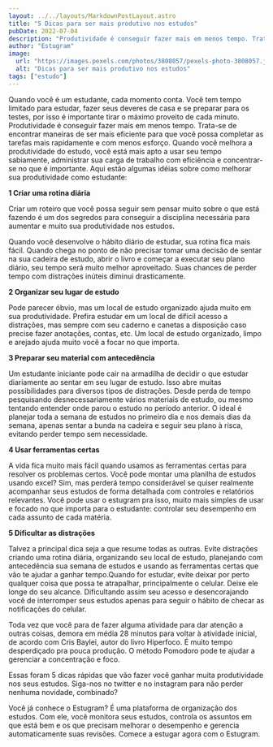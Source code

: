 ```yaml
---
layout: ../../layouts/MarkdownPostLayout.astro
title: "5 Dicas para ser mais produtivo nos estudos"
pubDate: 2022-07-04
description: "Produtividade é conseguir fazer mais em menos tempo. Trata-se de encontrar maneiras de ser mais eficiente para que você possa completar as tarefas mais rapidamente e com menos esforço. Quando você melhora a produtividade do estudo, você está mais apto a usar seu tempo sabiamente, administrar sua carga de trabalho com eficiência e concentrar-se no que é importante. Aqui estão algumas idéias sobre como melhorar sua produtividade como estudante"
author: "Estugram"
image:
  url: "https://images.pexels.com/photos/3808057/pexels-photo-3808057.jpeg?auto=compress&cs=tinysrgb&w=1260&h=750&dpr=1"
  alt: "Dicas para ser mais produtivo nos estudos"
tags: ["estudo"]
---
```


Quando você é um estudante, cada momento conta. Você tem tempo limitado para estudar, fazer seus deveres de casa e se preparar para os testes, por isso é importante tirar o máximo proveito de cada minuto. Produtividade é conseguir fazer mais em menos tempo. Trata-se de encontrar maneiras de ser mais eficiente para que você possa completar as tarefas mais rapidamente e com menos esforço. Quando você melhora a produtividade do estudo, você está mais apto a usar seu tempo sabiamente, administrar sua carga de trabalho com eficiência e concentrar-se no que é importante. Aqui estão algumas idéias sobre como melhorar sua produtividade como estudante:

**1 Criar uma rotina diária**

Criar um roteiro que você possa seguir sem pensar muito sobre o que está fazendo é um dos segredos para conseguir a disciplina necessária para aumentar e muito sua produtividade nos estudos.

Quando você desenvolve o hábito diário de estudar, sua rotina fica mais fácil. Quando chega no ponto de não precisar tomar uma decisão de sentar na sua cadeira de estudo, abrir o livro e começar a executar seu plano diário, seu tempo será muito melhor aproveitado. Suas chances de perder tempo com distrações inúteis diminui drasticamente.

**2 Organizar seu lugar de estudo**

Pode parecer óbvio, mas um local de estudo organizado ajuda muito em sua produtividade. Prefira estudar em um local de difícil acesso a distrações, mas sempre com seu caderno e canetas a disposição caso precise fazer anotações, contas, etc. Um local de estudo organizado, limpo e arejado ajuda muito você a focar no que importa.

**3 Preparar seu material com antecedência**

Um estudante iniciante pode cair na armadilha de decidir o que estudar diariamente ao sentar em seu lugar de estudo. Isso abre muitas possibilidades para diversos tipos de distrações. Desde perda de tempo pesquisando desnecessariamente vários materiais de estudo, ou mesmo tentando entender onde parou o estudo no período anterior.
O ideal é planejar toda a semana de estudos no primeiro dia e nos demais dias da semana, apenas sentar a bunda na cadeira e seguir seu plano à risca, evitando perder tempo sem necessidade.

**4 Usar ferramentas certas**

A vida fica muito mais fácil quando usamos as ferramentas certas para resolver os problemas certos. Você pode montar uma planilha de estudos usando excel? Sim, mas perderá tempo considerável se quiser realmente acompanhar seus estudos de forma detalhada com controles e relatórios relevantes. Você pode usar o estugram pra isso, muito mais simples de usar e focado no que importa para o estudante: controlar seu desempenho em cada assunto de cada matéria.

**5 Dificultar as distrações**

Talvez a principal dica seja a que resume todas as outras. Evite distrações criando uma rotina diária, organizando seu local de estudo, planejando com antecedência sua semana de estudos e usando as ferramentas certas que vão te ajudar a ganhar tempo.Quando for estudar, evite deixar por perto qualquer coisa que possa te atrapalhar, principalmente o celular. Deixe ele longe do seu alcance. Dificultando assim seu acesso e desencorajando você de interromper seus estudos apenas para seguir o hábito de checar as notificações do celular.

Toda vez que você para de fazer alguma atividade para dar atenção a outras coisas, demora em média 28 minutos para voltar à atividade inicial, de acordo com Cris Baylei, autor do livro Hiperfoco. É muito tempo desperdiçado pra pouca produção. O método Pomodoro pode te ajudar a gerenciar a concentração e foco.

Essas foram 5 dicas rápidas que vão fazer você ganhar muita produtividade nos seus estudos. Siga-nos no twitter e no instagram para não perder nenhuma novidade, combinado?

Você já conhece o Estugram? É uma plataforma de organização dos estudos. Com ele, você monitora seus estudos, controla os assuntos em que está bem e os que precisam melhorar o desempenho e gerencia automaticamente suas revisões. Comece a estugar agora com o Estugram.

